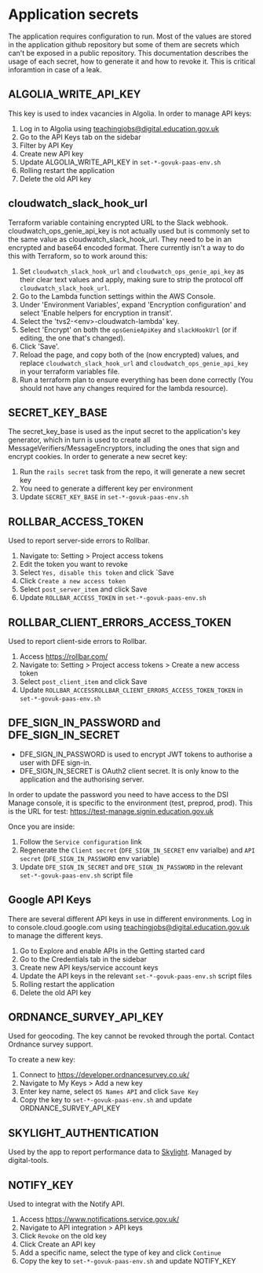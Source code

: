 # Application secrets

The application requires configuration to run. Most of the values are stored in the application github repository but some of them are secrets which can't be exposed in a public repository.
This documentation describes the usage of each secret, how to generate it and how to revoke it. This is critical inforamtion in case of a leak.

## ALGOLIA_WRITE_API_KEY
This key is used to index vacancies in Algolia.
In order to manage API keys:
1. Log in to Algolia using teachingjobs@digital.education.gov.uk
1. Go to the API Keys tab on the sidebar
1. Filter by API Key
1. Create new API key
1. Update ALGOLIA_WRITE_API_KEY in `set-*-govuk-paas-env.sh`
1. Rolling restart the application
1. Delete the old API key

## cloudwatch_slack_hook_url
Terraform variable containing encrypted URL to the Slack webhook. cloudwatch_ops_genie_api_key is not actually used but is commonly set to the same value as cloudwatch_slack_hook_url.
They need to be in an encrypted and base64 encoded format. There currently isn't a way to do this with Terraform, so to work around this:

1. Set `cloudwatch_slack_hook_url` and `cloudwatch_ops_genie_api_key` as their clear text values and apply, making sure to strip the protocol off `cloudwatch_slack_hook_url`.
1. Go to the Lambda function settings within the AWS Console.
1. Under 'Environment Variables', expand 'Encryption configuration' and select 'Enable helpers for encryption in transit'.
1. Select the 'tvs2-\<env\>-cloudwatch-lambda' key.
1. Select 'Encrypt' on both the `opsGenieApiKey` and `slackHookUrl` (or if editing, the one that's changed).
1. Click 'Save'.
1. Reload the page, and copy both of the (now encrypted) values, and replace `cloudwatch_slack_hook_url` and `cloudwatch_ops_genie_api_key` in your terraform variables file.
1. Run a terraform plan to ensure everything has been done correctly (You should not have any changes required for the lambda resource).

## SECRET_KEY_BASE
The secret_key_base is used as the input secret to the application's key generator, which in turn is used to create all MessageVerifiers/MessageEncryptors, including the ones that sign and encrypt cookies.
In order to generate a new secret key:
1. Run the `rails secret` task from the repo, it will generate a new secret key
1. You need to generate a different key per environment
1. Update `SECRET_KEY_BASE` in `set-*-govuk-paas-env.sh`

## ROLLBAR_ACCESS_TOKEN
Used to report server-side errors to Rollbar.
1. Navigate to: Setting > Project access tokens
1. Edit the token you want to revoke
1. Select `Yes, disable this token` and click `Save
1. Click `Create a new access token`
1. Select `post_server_item` and click Save
1. Update `ROLLBAR_ACCESS_TOKEN` in `set-*-govuk-paas-env.sh`
## ROLLBAR_CLIENT_ERRORS_ACCESS_TOKEN
Used to report client-side errors to Rollbar.
1. Access https://rollbar.com/
1. Navigate to: Setting > Project access tokens > Create a new access token
1. Select `post_client_item` and click Save
1. Update `ROLLBAR_ACCESSROLLBAR_CLIENT_ERRORS_ACCESS_TOKEN_TOKEN` in `set-*-govuk-paas-env.sh`
## DFE_SIGN_IN_PASSWORD and DFE_SIGN_IN_SECRET
* DFE_SIGN_IN_PASSWORD is used to encrypt JWT tokens to authorise a user with DFE sign-in.
* DFE_SIGN_IN_SECRET is OAuth2 client secret. It is only know to the application and the authorising server.

In order to update the password you need to have access to the DSI Manage console, it is specific to the environment (test, preprod, prod). This is the URL for test: https://test-manage.signin.education.gov.uk

Once you are inside:
1. Follow the `Service configuration` link
1. Regenerate the `Client secret` (`DFE_SIGN_IN_SECRET` env varialbe) and `API secret` (`DFE_SIGN_IN_PASSWORD` env variable)
1. Update `DFE_SIGN_IN_SECRET` and `DFE_SIGN_IN_PASSWORD` in the relevant `set-*-govuk-paas-env.sh` script file

## Google API Keys
There are several different API keys in use in different environments.
Log in to console.cloud.google.com using teachingjobs@digital.education.gov.uk to manage the different keys.

1. Go to Explore and enable APIs in the Getting started card
1. Go to the Credentials tab in the sidebar
1. Create new API keys/service account keys
1. Update the API keys in the relevant `set-*-govuk-paas-env.sh` script files
1. Rolling restart the application
1. Delete the old API key

## ORDNANCE_SURVEY_API_KEY
Used for geocoding.
The key cannot be revoked through the portal. Contact Ordnance survey support.

To create a new key:
1. Connect to https://developer.ordnancesurvey.co.uk/
1. Navigate to My Keys > Add a new key
1. Enter key name, select `OS Names API` and click `Save Key`
1. Copy the key to `set-*-govuk-paas-env.sh` and update ORDNANCE_SURVEY_API_KEY

## SKYLIGHT_AUTHENTICATION
Used by the app to report performance data to [Skylight](https://www.skylight.io/).
Managed by digital-tools.

## NOTIFY_KEY
Used to integrat with the Notify API.
1. Access https://www.notifications.service.gov.uk/
1. Navigate to API integration > API keys
1. Click `Revoke` on the old key
1. Click Create an API key
1. Add a specific name, select the type of key and click `Continue`
1. Copy the key to `set-*-govuk-paas-env.sh` and update NOTIFY_KEY
